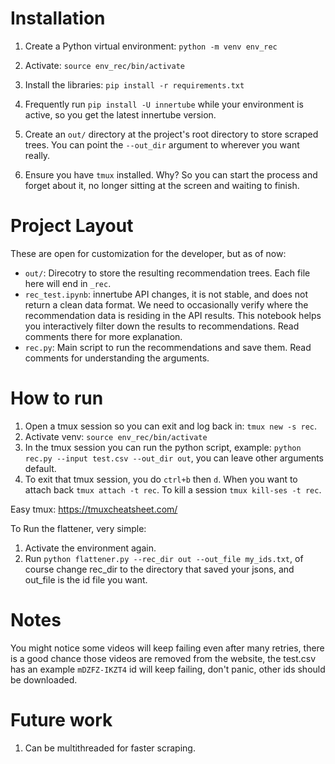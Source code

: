 # Installation
1. Create a Python virtual environment: `python -m venv env_rec`
2. Activate: `source env_rec/bin/activate`
3. Install the libraries: `pip install -r requirements.txt`
4. Frequently run `pip install -U innertube` while your environment is active, so you get the latest innertube version.

5. Create an `out/` directory at the project's root directory to store scraped trees. You can point the `--out_dir` argument to wherever you want really.

6. Ensure you have `tmux` installed. Why? So you can start the process and forget about it, no longer sitting at the screen and waiting to finish.

# Project Layout
These are open for customization for the developer, but as of now:
- `out/`: Direcotry to store the resulting recommendation trees. Each file here will end in `_rec`.
- `rec_test.ipynb`: innertube API changes, it is not stable, and does not return a clean data format. We need to occasionally verify where the recommendation data is residing in the API results. This notebook helps you interactively filter down the results to recommendations. Read comments there for more explanation.
- `rec.py`: Main script to run the recommendations and save them. Read comments for understanding the arguments.

# How to run
1. Open a tmux session so you can exit and log back in: `tmux new -s rec`.
2. Activate venv: `source env_rec/bin/activate`
3. In the tmux session you can run the python script, example: `python rec.py --input test.csv --out_dir out`, you can leave other arguments default.
4. To exit that tmux session, you do `ctrl+b` then `d`. When you want to attach back `tmux attach -t rec`. To kill a session `tmux kill-ses -t rec`.

Easy tmux: https://tmuxcheatsheet.com/

To Run the flattener, very simple:
1. Activate the environment again.
2. Run `python flattener.py --rec_dir out --out_file my_ids.txt`, of course change rec_dir to the directory that saved your jsons, and out_file is the id file you want.

# Notes
You might notice some videos will keep failing even after many retries, there is a good chance those videos are removed from the website, the test.csv has an example `mDZFZ-IKZT4` id will keep failing, don't panic, other ids should be downloaded.

# Future work
1. Can be multithreaded for faster scraping.

